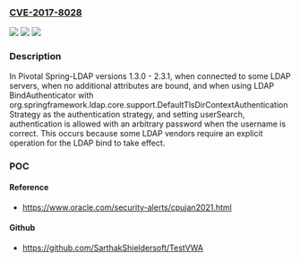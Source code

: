 ### [CVE-2017-8028](https://cve.mitre.org/cgi-bin/cvename.cgi?name=CVE-2017-8028)
![](https://img.shields.io/static/v1?label=Product&message=Spring-LDAP%20Spring-LDAP%20versions%201.3.0%202.3.1&color=blue)
![](https://img.shields.io/static/v1?label=Version&message=Spring-LDAP%20Spring-LDAP%20versions%201.3.0%202.3.1%20&color=brightgreen)
![](https://img.shields.io/static/v1?label=Vulnerability&message=authentication%20with%20arbitrary%20password&color=brightgreen)

### Description

In Pivotal Spring-LDAP versions 1.3.0 - 2.3.1, when connected to some LDAP servers, when no additional attributes are bound, and when using LDAP BindAuthenticator with org.springframework.ldap.core.support.DefaultTlsDirContextAuthenticationStrategy as the authentication strategy, and setting userSearch, authentication is allowed with an arbitrary password when the username is correct. This occurs because some LDAP vendors require an explicit operation for the LDAP bind to take effect.

### POC

#### Reference
- https://www.oracle.com/security-alerts/cpujan2021.html

#### Github
- https://github.com/SarthakShieldersoft/TestVWA

